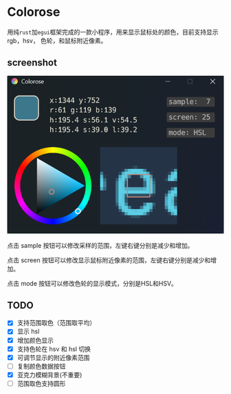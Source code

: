 # Colorose

用纯`rust`加`egui`框架完成的一款小程序，用来显示鼠标处的颜色，目前支持显示 rgb，hsv，
色轮，和鼠标附近像素。

## screenshot

![screenshots](readme.assets/screenshot.png)

点击 sample 按钮可以修改采样的范围，左键右键分别是减少和增加。

点击 screen 按钮可以修改显示鼠标附近像素的范围，左键右键分别是减少和增加。

点击 mode 按钮可以修改色轮的显示模式，分别是HSL和HSV。

## TODO

- [x] 支持范围取色（范围取平均）
- [x] 显示 hsl
- [x] 增加颜色显示
- [x] 支持色轮在 hsv 和 hsl 切换
- [x] 可调节显示的附近像素范围
- [ ] 复制颜色数据按钮
- [x] 亚克力模糊背景(不重要)
- [ ] 范围取色支持圆形
